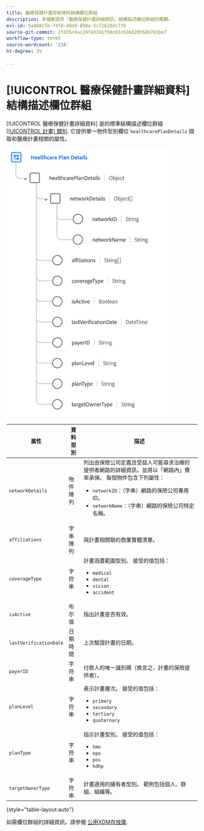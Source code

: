 ```yaml
---
title: 醫療保健計畫詳細資料結構欄位群組
description: 本檔案提供「醫療保健計畫詳細資訊」結構描述欄位群組的概觀。
exl-id: 5a480c5b-74f8-48dd-858a-5cf2628dc7f0
source-git-commit: 2fd35c4ac29f43391f9dc03c636d20558b701be7
workflow-type: tm+mt
source-wordcount: '216'
ht-degree: 3%

---
```


# [!UICONTROL 醫療保健計畫詳細資料] 結構描述欄位群組

[!UICONTROL 醫療保健計畫詳細資料] 是的標準結構描述欄位群組 [[!UICONTROL 計畫] 類別](../../classes/plan.md). 它提供單一物件型別欄位 `healthcarePlanDetails` 擷取和醫療計畫相關的屬性。

![](../../images/field-groups/plan/healthcare-plan-details.png)

| 属性 | 資料型別 | 描述 |
| --- | --- | --- |
| `networkDetails` | 物件陣列 | 列出由保險公司定義且受益人可能尋求治療的提供者網路的詳細資訊，並將以「網路內」費率承保。 每個物件包含下列屬性： <ul><li>`networkID`：（字串）網路的保險公司專用ID。</li><li>`networkName`：（字串）網路的保險公司特定名稱。</li></ul> |
| `affiliations` | 字串陣列 | 與計畫相關聯的商業實體清單。 |
| `coverageType` | 字符串 | 計畫涵蓋範圍型別。 接受的值包括：<ul><li>`medical`</li><li>`dental`</li><li>`vision`</li><li>`accident`</li></ul> |
| `isActive` | 布尔值 | 指出計畫是否有效。 |
| `lastVerificationDate` | 日期時間 | 上次驗證計畫的日期。 |
| `payerID` | 字符串 | 付款人的唯一識別碼（換言之，計畫的保險提供者）。 |
| `planLevel` | 字符串 | 表示計畫層次。 接受的值包括：<ul><li>`primary`</li><li>`secondary`</li><li>`tertiary`</li><li>`quaternary`</li></ul> |
| `planType` | 字符串 | 指示計畫型別。 接受的值包括：<ul><li>`hmo`</li><li>`epo`</li><li>`pos`</li><li>`hdhp`</li></ul> |
| `targetOwnerType` | 字符串 | 計畫適用的擁有者型別。 範例包括個人、群組、組織等。 |

{style="table-layout:auto"}

如需欄位群組的詳細資訊，請參閱 [公用XDM存放庫](https://github.com/adobe/xdm/blob/master/docs/reference/fieldgroups/plan/healthcare-plan-details.schema.json).
